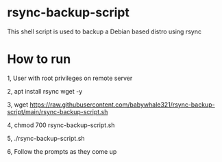 # rsync-backup-script

This shell script is used to backup a Debian based distro using rsync

# How to run

1, User with root privileges on remote server

2, apt install rsync wget -y

3, wget https://raw.githubusercontent.com/babywhale321/rsync-backup-script/main/rsync-backup-script.sh

4, chmod 700 rsync-backup-script.sh

5, ./rsync-backup-script.sh

6, Follow the prompts as they come up
